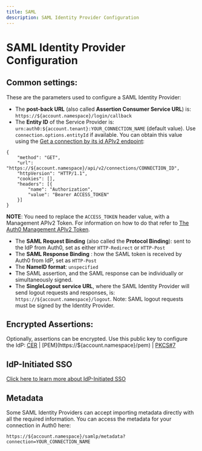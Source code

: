 ```yaml
---
title: SAML
description: SAML Identity Provider Configuration
---
```


# SAML Identity Provider Configuration

## Common settings:

These are the parameters used to configure a SAML Identity Provider:

* The __post-back URL__ (also called __Assertion Consumer Service URL__) is: `https://${account.namespace}/login/callback`
* The __Entity ID__ of the Service Provider is: `urn:auth0:${account.tenant}:YOUR_CONNECTION_NAME` (default value). Use `connection.options.entityId` if available. You can obtain this value using the [Get a connection by its id APIv2 endpoint](/api/management/v2#!/Connections/get_connections_by_id):

```har
{
    "method": "GET",
    "url": "https://${account.namespace}/api/v2/connections/CONNECTION_ID",
    "httpVersion": "HTTP/1.1",
    "cookies": [],
    "headers": [{
        "name": "Authorization",
        "value": "Bearer ACCESS_TOKEN"
    }]
}
```
  __NOTE__: You need to replace the `ACCESS_TOKEN` header value, with a Management APIv2 Token. For information on how to do that refer to [The Auth0 Management APIv2 Token](/api/management/v2/tokens).

* The __SAML Request Binding__ (also called the __Protocol Binding__): sent to the IdP from Auth0, set as either `HTTP-Redirect` or `HTTP-Post`
* The __SAML Response Binding__ : how the SAML token is received by Auth0 from IdP, set as `HTTP-Post`
* The __NameID format__: `unspecified`
* The SAML assertion, and the SAML response can be individually or simultaneously signed.
* The __SingleLogout service URL__, where the SAML Identity Provider will send logout requests and responses, is: `https://${account.namespace}/logout`. Note: SAML logout requests must be signed by the Identity Provider.

## Encrypted Assertions:

Optionally, assertions can be encrypted. Use this public key to configure the IdP: [CER](https://${account.namespace}/cer) | [PEM](https://${account.namespace}/pem) | [PKCS#7](https://${account.namespace}/pb7)

## IdP-Initiated SSO

[Click here to learn more about IdP-Initiated SSO](/protocols/saml/idp-initiated-sso)

## Metadata

Some SAML Identity Providers can accept importing metadata directly with all the required information. You can access the metadata for your connection in Auth0 here:

```text
https://${account.namespace}/samlp/metadata?connection=YOUR_CONNECTION_NAME
```
